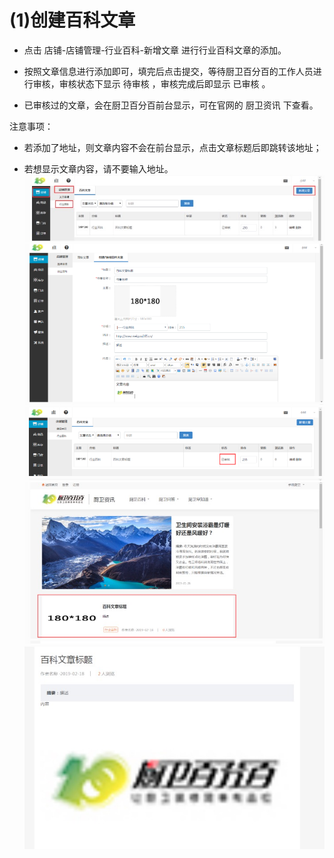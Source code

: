 # (1)创建百科文章
*   点击 店铺-店铺管理-行业百科-新增文章 进行行业百科文章的添加。

*   按照文章信息进行添加即可，填完后点击提交，等待厨卫百分百的工作人员进行审核，审核状态下显示 待审核 ，审核完成后即显示 已审核 。

*   已审核过的文章，会在厨卫百分百前台显示，可在官网的 厨卫资讯 下查看。

注意事项：

*   若添加了地址，则文章内容不会在前台显示，点击文章标题后即跳转该地址；

*   若想显示文章内容，请不要输入地址。
![](images/found1.jpg)
![](images/found2.jpg)
![](images/found3.jpg)
![](images/found4.jpg)
![](images/found5.jpg)
